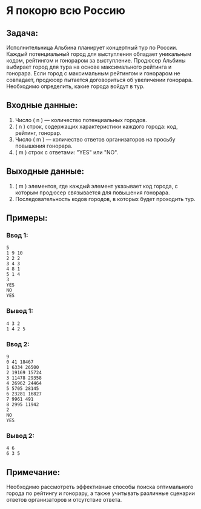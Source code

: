 # Я покорю всю Россию

## Задача:
Исполнительница Альбина планирует концертный тур по России. Каждый потенциальный город для выступления обладает уникальным кодом, рейтингом и гонораром за выступление. Продюсер Альбины выбирает город для тура на основе максимального рейтинга и гонорара. Если город с максимальным рейтингом и гонораром не совпадает, продюсер пытается договориться об увеличении гонорара. Необходимо определить, какие города войдут в тур.

## Входные данные:
1. Число \( n \) — количество потенциальных городов.
2. \( n \) строк, содержащих характеристики каждого города: код, рейтинг, гонорар.
3. Число \( m \) — количество ответов организаторов на просьбу повышения гонорара.
4. \( m \) строк с ответами: "YES" или "NO".

## Выходные данные:
1. \( m \) элементов, где каждый элемент указывает код города, с которым продюсер связывается для повышения гонорара.
2. Последовательность кодов городов, в которых будет проходить тур.

## Примеры:

### Ввод 1:
```
5
1 9 10
2 2 2
3 4 3
4 8 1
5 1 4
3
YES
NO
YES
```
### Вывод 1:
```
4 3 2 
1 4 2 5 
```

### Ввод 2:
```
9
0 41 18467
1 6334 26500
2 19169 15724
3 11478 29358
4 26962 24464
5 5705 28145
6 23281 16827
7 9961 491
8 2995 11942
2
NO
YES
```
### Вывод 2:
```
4 6 
6 3 5
```

## Примечание:
Необходимо рассмотреть эффективные способы поиска оптимального города по рейтингу и гонорару, а также учитывать различные сценарии ответов организаторов и отсутствие ответа.